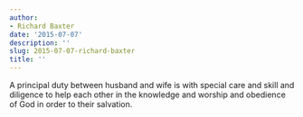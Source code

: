 ```yaml
---
author:
- Richard Baxter
date: '2015-07-07'
description: ''
slug: 2015-07-07-richard-baxter
title: ''
---
```

A principal duty between husband and wife is with special care and skill and diligence to help each other in the knowledge and worship and obedience of God in order to their salvation.



